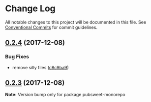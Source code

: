 # Change Log

All notable changes to this project will be documented in this file.
See [Conventional Commits](https://conventionalcommits.org) for commit guidelines.

<a name="0.2.4"></a>
## [0.2.4](https://gitlab.coko.foundation/pubsweet/pubsweet/compare/v0.2.3...v0.2.4) (2017-12-08)


### Bug Fixes

* remove silly files ([c8c9ba9](https://gitlab.coko.foundation/pubsweet/pubsweet/commit/c8c9ba9))




<a name="0.2.3"></a>
## [0.2.3](https://gitlab.coko.foundation/pubsweet/pubsweet/compare/v0.0.0...v0.2.3) (2017-12-08)




**Note:** Version bump only for package pubsweet-monorepo
